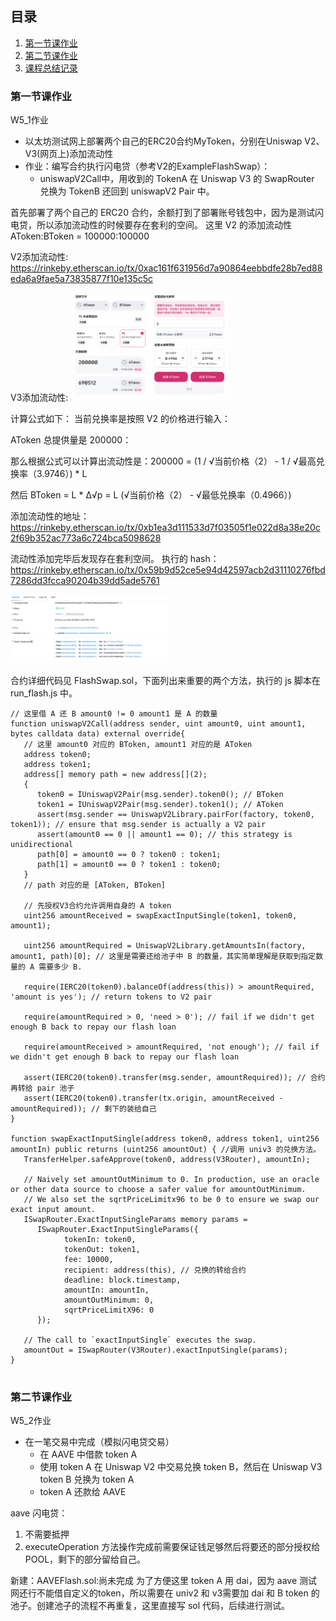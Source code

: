 ## 目录
1. [第一节课作业](#jump1)
2. [第二节课作业](#jump2)
3. [课程总结记录](#jump3)


### <span id="jump1">第一节课作业</span>

W5_1作业
* 以太坊测试网上部署两个自己的ERC20合约MyToken，分别在Uniswap V2、V3(网页上)添加流动性
* 作业：编写合约执行闪电贷（参考V2的ExampleFlashSwap）：
   * uniswapV2Call中，用收到的 TokenA 在 Uniswap V3 的 SwapRouter 兑换为 TokenB 还回到 uniswapV2 Pair 中。

首先部署了两个自己的 ERC20 合约，余额打到了部署账号钱包中，因为是测试闪电贷，所以添加流动性的时候要存在套利的空间。
这里 V2 的添加流动性 AToken:BToken = 100000:100000

V2添加流动性:
https://rinkeby.etherscan.io/tx/0xac161f631956d7a90864eebbdfe28b7ed88eda6a9fae5a73835877f10e135c5c

V3添加流动性:
<img src=./assets/WechatIMG276.png width=50% />

计算公式如下：
当前兑换率是按照 V2 的价格进行输入：

AToken 总提供量是 200000：

那么根据公式可以计算出流动性是：200000 = (1 / √当前价格（2） - 1 / √最高兑换率（3.9746）) * L

然后 BToken = L * Δ√p = L (√当前价格（2） - √最低兑换率（0.4966）)

添加流动性的地址：https://rinkeby.etherscan.io/tx/0xb1ea3d111533d7f03505f1e022d8a38e20c2f69b352ac773a6c724bca5098628

流动性添加完毕后发现存在套利空间。
执行的 hash：https://rinkeby.etherscan.io/tx/0x59b9d52ce5e94d42597acb2d31110276fbd7286dd3fcca90204b39dd5ade5761

<img src=./assets/WechatIMG278.png width=50% />


合约详细代码见 FlashSwap.sol，下面列出来重要的两个方法，执行的 js 脚本在 run_flash.js 中。
```
// 这里借 A 还 B amount0 != 0 amount1 是 A 的数量
function uniswapV2Call(address sender, uint amount0, uint amount1, bytes calldata data) external override{ 
   // 这里 amount0 对应的 BToken, amount1 对应的是 AToken
   address token0;
   address token1;
   address[] memory path = new address[](2);
   {
      token0 = IUniswapV2Pair(msg.sender).token0(); // BToken
      token1 = IUniswapV2Pair(msg.sender).token1(); // AToken
      assert(msg.sender == UniswapV2Library.pairFor(factory, token0, token1)); // ensure that msg.sender is actually a V2 pair
      assert(amount0 == 0 || amount1 == 0); // this strategy is unidirectional
      path[0] = amount0 == 0 ? token0 : token1;
      path[1] = amount0 == 0 ? token1 : token0;
   }
   // path 对应的是 [AToken, BToken]

   // 先授权V3合约允许调用自身的 A token
   uint256 amountReceived = swapExactInputSingle(token1, token0, amount1);

   uint256 amountRequired = UniswapV2Library.getAmountsIn(factory, amount1, path)[0]; // 这里是需要还给池子中 B 的数量，其实简单理解是获取到指定数量的 A 需要多少 B.

   require(IERC20(token0).balanceOf(address(this)) > amountRequired, 'amount is yes'); // return tokens to V2 pair

   require(amountRequired > 0, 'need > 0'); // fail if we didn't get enough B back to repay our flash loan

   require(amountReceived > amountRequired, 'not enough'); // fail if we didn't get enough B back to repay our flash loan

   assert(IERC20(token0).transfer(msg.sender, amountRequired)); // 合约再转给 pair 池子
   assert(IERC20(token0).transfer(tx.origin, amountReceived - amountRequired)); // 剩下的装给自己
}

function swapExactInputSingle(address token0, address token1, uint256 amountIn) public returns (uint256 amountOut) { //调用 univ3 的兑换方法。
   TransferHelper.safeApprove(token0, address(V3Router), amountIn);

   // Naively set amountOutMinimum to 0. In production, use an oracle or other data source to choose a safer value for amountOutMinimum.
   // We also set the sqrtPriceLimitx96 to be 0 to ensure we swap our exact input amount.
   ISwapRouter.ExactInputSingleParams memory params =
      ISwapRouter.ExactInputSingleParams({
            tokenIn: token0,
            tokenOut: token1,
            fee: 10000,
            recipient: address(this), // 兑换的转给合约
            deadline: block.timestamp,
            amountIn: amountIn,
            amountOutMinimum: 0,
            sqrtPriceLimitX96: 0
      });

   // The call to `exactInputSingle` executes the swap.
   amountOut = ISwapRouter(V3Router).exactInputSingle(params);
}


```

### <span id="jump2">第二节课作业</span>

W5_2作业
* 在一笔交易中完成（模拟闪电贷交易）
   * 在 AAVE 中借款 token A
   * 使用 token A 在 Uniswap V2 中交易兑换 token B，然后在 Uniswap V3 token B 兑换为 token A
   * token A 还款给 AAVE

aave 闪电贷：
1. 不需要抵押
2. executeOperation 方法操作完成前需要保证钱足够然后将要还的部分授权给 POOL，剩下的部分留给自己。

新建：AAVEFlash.sol:尚未完成
为了方便这里 token A 用 dai，因为 aave 测试网还行不能借自定义的token，所以需要在 univ2 和 v3需要加 dai 和 B token 的池子。创建池子的流程不再重复，这里直接写 sol 代码，后续进行测试。